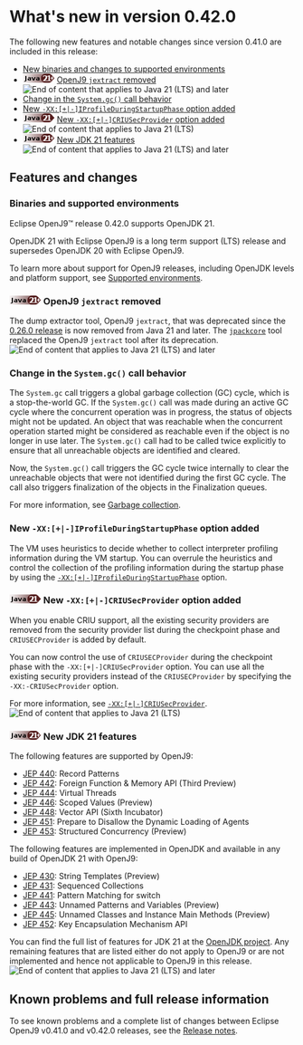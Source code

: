 <!--
* Copyright (c) 2017, 2024 IBM Corp. and others
*
* This program and the accompanying materials are made
* available under the terms of the Eclipse Public License 2.0
* which accompanies this distribution and is available at
* https://www.eclipse.org/legal/epl-2.0/ or the Apache
* License, Version 2.0 which accompanies this distribution and
* is available at https://www.apache.org/licenses/LICENSE-2.0.
*
* This Source Code may also be made available under the
* following Secondary Licenses when the conditions for such
* availability set forth in the Eclipse Public License, v. 2.0
* are satisfied: GNU General Public License, version 2 with
* the GNU Classpath Exception [1] and GNU General Public
* License, version 2 with the OpenJDK Assembly Exception [2].
*
* [1] https://www.gnu.org/software/classpath/license.html
* [2] https://openjdk.org/legal/assembly-exception.html
*
* SPDX-License-Identifier: EPL-2.0 OR Apache-2.0 OR GPL-2.0-only WITH Classpath-exception-2.0 OR GPL-2.0-only WITH OpenJDK-assembly-exception-1.0
-->

# What's new in version 0.42.0

The following new features and notable changes since version 0.41.0 are included in this release:

- [New binaries and changes to supported environments](#binaries-and-supported-environments)
- ![Start of content that applies to Java 21 (LTS) and later](cr/java21plus.png) [OpenJ9 `jextract` removed](#openj9-jextract-removed) ![End of content that applies to Java 21 (LTS) and later](cr/java_close_lts.png)
- [Change in the `System.gc()` call behavior](#change-in-the-systemgc-call-behavior)
- [New `-XX:[+|-]IProfileDuringStartupPhase` option added](#new-xx-iprofileduringstartupphase-option-added)
- ![Start of content that applies to Java 21 (LTS)](cr/java21.png) [New `-XX:[+|-]CRIUSecProvider` option added](#new-xx-criusecprovider-option-added) ![End of content that applies to Java 21 (LTS)](cr/java_close_lts.png)
- ![Start of content that applies to Java 21 (LTS) and later](cr/java21plus.png) [New JDK 21 features](#new-jdk-21-features) ![End of content that applies to Java 21 (LTS) and later](cr/java_close_lts.png)

## Features and changes

### Binaries and supported environments

Eclipse OpenJ9&trade; release 0.42.0 supports OpenJDK 21.

OpenJDK 21 with Eclipse OpenJ9 is a long term support (LTS) release and supersedes OpenJDK 20 with Eclipse OpenJ9.

To learn more about support for OpenJ9 releases, including OpenJDK levels and platform support, see [Supported environments](openj9_support.md).

### ![Start of content that applies to Java 21 (LTS) and later](cr/java21plus.png) OpenJ9 `jextract` removed

The dump extractor tool, OpenJ9 `jextract`, that was deprecated since the [0.26.0 release](version0.26.md) is now removed from Java 21 and later. The [`jpackcore`](tool_jextract.md) tool replaced the OpenJ9 `jextract` tool after its deprecation. ![End of content that applies to Java 21 (LTS) and later](cr/java_close_lts.png)

### Change in the `System.gc()` call behavior

The `System.gc` call triggers a global garbage collection (GC) cycle, which is a stop-the-world GC. If the `System.gc()` call was made during an active GC cycle where the concurrent operation was in progress, the status of objects might not be updated. An object that was reachable when the concurrent operation started might be considered as reachable even if the object is no longer in use later. The `System.gc()` call had to be called twice explicitly to ensure that all unreachable objects are identified and cleared.

Now, the `System.gc()` call triggers the GC cycle twice internally to clear the unreachable objects that were not identified during the first GC cycle. The call also triggers finalization of the objects in the Finalization queues.

For more information, see [Garbage collection](gc_overview.md).

### New `-XX:[+|-]IProfileDuringStartupPhase` option added

The VM uses heuristics to decide whether to collect interpreter profiling information during the VM startup. You can overrule the heuristics and control the collection of the profiling information during the startup phase by using the [`-XX:[+|-]IProfileDuringStartupPhase`](xxiprofileduringstartupphase.md) option.

### ![Start of content that applies to Java 21 (LTS)](cr/java21.png) New `-XX:[+|-]CRIUSecProvider` option added

When you enable CRIU support, all the existing security providers are removed from the security provider list during the checkpoint phase and `CRIUSECProvider` is added by default.

You can now control the use of `CRIUSECProvider` during the checkpoint phase with the `-XX:[+|-]CRIUSecProvider` option. You can use all the existing security providers instead of the `CRIUSECProvider` by specifying the `-XX:-CRIUSecProvider` option.

For more information, see [`-XX:[+|-]CRIUSecProvider`](xxcriusecprovider.md). ![End of content that applies to Java 21 (LTS)](cr/java_close_lts.png)

### ![Start of content that applies to Java 21 (LTS) and later](cr/java21plus.png) New JDK 21 features

The following features are supported by OpenJ9:

- [JEP 440](https://openjdk.java.net/jeps/440): Record Patterns
- [JEP 442](https://openjdk.java.net/jeps/442): Foreign Function & Memory API (Third Preview)
- [JEP 444](https://openjdk.java.net/jeps/444): Virtual Threads
- [JEP 446](https://openjdk.java.net/jeps/446): Scoped Values (Preview)
- [JEP 448](https://openjdk.java.net/jeps/448): Vector API (Sixth Incubator)
- [JEP 451](https://openjdk.java.net/jeps/451): Prepare to Disallow the Dynamic Loading of Agents
- [JEP 453](https://openjdk.java.net/jeps/453): Structured Concurrency (Preview)


The following features are implemented in OpenJDK and available in any build of OpenJDK 21 with OpenJ9:

- [JEP 430](https://openjdk.java.net/jeps/430): String Templates (Preview)
- [JEP 431](https://openjdk.java.net/jeps/431): Sequenced Collections
- [JEP 441](https://openjdk.java.net/jeps/441): Pattern Matching for switch
- [JEP 443](https://openjdk.java.net/jeps/443): Unnamed Patterns and Variables (Preview)
- [JEP 445](https://openjdk.java.net/jeps/445): Unnamed Classes and Instance Main Methods (Preview)
- [JEP 452](https://openjdk.java.net/jeps/452): Key Encapsulation Mechanism API


You can find the full list of features for JDK 21 at the [OpenJDK project](https://openjdk.org/projects/jdk/21/).
Any remaining features that are listed either do not apply to OpenJ9 or are not implemented and hence not applicable to OpenJ9 in this release. ![End of content that applies to Java 21 (LTS) and later](cr/java_close_lts.png)

## Known problems and full release information

To see known problems and a complete list of changes between Eclipse OpenJ9 v0.41.0 and v0.42.0 releases, see the [Release notes](https://github.com/eclipse-openj9/openj9/blob/master/doc/release-notes/0.42/0.42.md).

<!-- ==== END OF TOPIC ==== version0.42.md ==== -->
